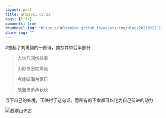 ```yaml
---
layout: post
title: 杂记2021.02.22
tags: [life]
comments: true
thumbnail-img: "https://HoldenGao.github.io/assets/img/blog/20210222_1.jpg"
share-img: ""
---
```


#想起了刘禹锡的一首诗，摘抄其中后半部分

> 人世几回伤往事
>
> 山形依旧枕寒流
>
> 今逢四海为家日
>
> 故垒萧萧芦荻秋  

当下自己的处境，正映衬了这句话。愿所有的不幸都可以化为自己前进的动力

![西塞山怀古](https://HoldenGao.github.io/assets/img/blog/20210222_2.jpg)

